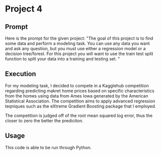 # Project 4
## Prompt
Here is the prompt for the given project: "The goal of this project is to find some data and perform a modeling task. You can use any data you want and ask any question, but you must use either a regression model or a decision tree/forest. For this project you will want to use the train test split function to split your data into a training and testing set. " 

## Execution
For my modeling task, I decided to compete in a Kagglehub competition regarding predicting makret home prices based on specific characteristics from the homes using data from Ames Iowa generated by the American Statistical Association. The competition aims to apply advanced regression teqniques such as the eXtreme Gradient Boosting package that I employed. 

The competition is judged off of the root mean squared log error, thus the closer to zero the better the prediciton. 
## Usage
This code is able to be run through Python.
